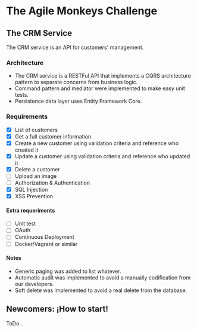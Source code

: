 # The Agile Monkeys Challenge

## The CRM Service
The CRM service is an API for customers' management.

### Architecture
* The CRM service is a RESTFul API that implements a CQRS architecture pattern to separate concerns from business logic.
* Command pattern and mediator were implemented to make easy unit tests.
* Persistence data layer uses Entity Framework Core.

### Requirements
- [x] List of customers
- [x] Get a full customer information
- [x] Create a new customer using validation criteria and reference who created it
- [x] Update a customer using validation criteria and reference who updated it
- [x] Delete a customer
- [ ] Upload an image
- [ ] Authorization & Authentication
- [x] SQL Injection
- [X] XSS Prevention

#### Extra requeriments
- [ ] Unit test
- [ ] OAuth
- [ ] Continuous Deployment
- [ ] Docker/Vagrant or similar

#### Notes
* Generic paging was added to list whatever.
* Automatic audit was implemented to avoid a manually codification from our developers.
* Soft delete was implemented to avoid a real delete from the database.

## Newcomers: ¡How to start!
ToDo ..